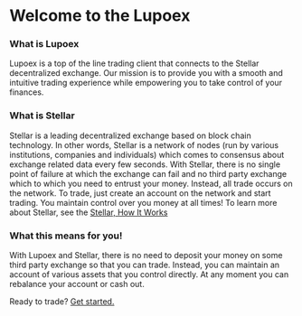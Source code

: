 # Welcome to the Lupoex

### What is Lupoex
Lupoex is a top of the line trading client that connects to the Stellar decentralized exchange.
Our mission is to provide you with a smooth and intuitive trading experience while empowering you to take control of your finances.

### What is Stellar
Stellar is a leading decentralized exchange based on block chain technology. In other words, Stellar is a network of nodes (run by various institutions, companies and individuals)
which comes to consensus about exchange related data every few seconds. With Stellar, there is no single point of failure at which the exchange can fail and no third party exchange which
to which you need to entrust your money. Instead, all trade occurs on the network. To trade, just create an account on the network and start trading. You maintain control over you money at all times!
To learn more about Stellar, see the <a href="https://www.stellar.org/how-it-works/stellar-basics/" target="_blank">Stellar, How It Works</a>

### What this means for you!

With Lupoex and Stellar, there is no need to deposit your money on some third party exchange so that you can trade.
Instead, you can maintain an account of various assets that you control directly. At any moment you can rebalance your account or cash out.

Ready to trade? [Get started.](/getting-started)
